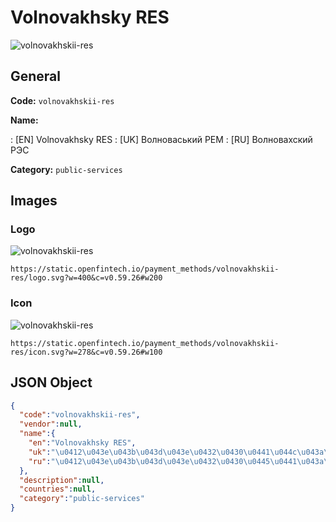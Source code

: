 
# Volnovakhsky RES 
![volnovakhskii-res](https://static.openfintech.io/payment_methods/volnovakhskii-res/logo.svg?w=400&c=v0.59.26#w200)  

## General 
**Code:** `volnovakhskii-res` 
 
**Name:** 
 
:	[EN] Volnovakhsky RES 
:	[UK] Волноваський РЕМ 
:	[RU] Волновахский РЭС 
 
**Category:** `public-services` 
 

## Images 

### Logo 
![volnovakhskii-res](https://static.openfintech.io/payment_methods/volnovakhskii-res/logo.svg?w=400&c=v0.59.26#w200)  

```
https://static.openfintech.io/payment_methods/volnovakhskii-res/logo.svg?w=400&c=v0.59.26#w200
```  

### Icon 
![volnovakhskii-res](https://static.openfintech.io/payment_methods/volnovakhskii-res/icon.svg?w=278&c=v0.59.26#w100)  

```
https://static.openfintech.io/payment_methods/volnovakhskii-res/icon.svg?w=278&c=v0.59.26#w100
```  

## JSON Object 

```json
{
  "code":"volnovakhskii-res",
  "vendor":null,
  "name":{
    "en":"Volnovakhsky RES",
    "uk":"\u0412\u043e\u043b\u043d\u043e\u0432\u0430\u0441\u044c\u043a\u0438\u0439 \u0420\u0415\u041c",
    "ru":"\u0412\u043e\u043b\u043d\u043e\u0432\u0430\u0445\u0441\u043a\u0438\u0439 \u0420\u042d\u0421"
  },
  "description":null,
  "countries":null,
  "category":"public-services"
}
```  
